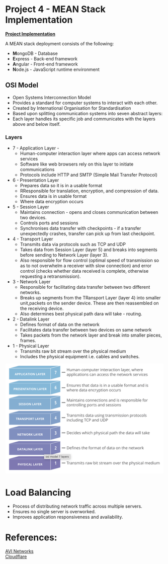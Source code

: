 # Project 4 - MEAN Stack Implementation 

**[Project Implementation](https://github.com/A-Ahmed100216/MEAN_Stack_Implementation/blob/main/Project.md)**

A MEAN stack deployment consists of the following:
* **M**ongoDB - Database
* **E**xpress - Back-end  framework
* **A**ngular - Front-end framework
* **N**ode.js - JavaScript runtime environment


## OSI Model 
* Open Systems Interconnection Model 
* Provides a standard for computer systems to interact with each other. 
* Created by International Organisation for Standardisation 
* Based upon splitting communication systems into seven abstract layers:
* Each layer handles its specific job and communicates with the layers above and below itself. 
### Layers
* 7 - Application Layer - 
    * Human-computer interaction layer where apps can access network services 
    * Software like web browsers rely on this layer to initiate communications 
    * Protocols include HTTP and SMTP (Simple Mail Transfer Protocol)
* 6 - Presentation Layer 
    * Prepares data so it is in a usable format
    * RResponsible for translation, encryption, and compression of data. 
    * Ensures data is in usable format
    * Where data encryption occurs
* 5 - Session Layer
    * Maintains connection - opens and closes communication between two devices. 
    * Controls ports and sessions 
    * Synchronises data transfer with checkpoints - if a transfer unexpectedly crashes, transfer can pick up from last checkpoint. 
* 4 - Transport Layer 
    * Transmits data via protocols such as TCP and UDP
    * Takes data from Session Layer (layer 5) and breaks into segments before sending to Network Layer (layer 3).
    * Also responsible for flow control (optimal speed of transmission so as to not overwhelm a receiver with slow connection) and error control (checks whether data received is complete, otherwise requesting a retransmission).
* 3 - Network Layer
    * Responsible for facilitating data transfer between two different networks. 
    * Breaks up segments from the TRansport Layer (layer 4) into smaller unit,packets on the sender device. These are then reassembled on the receiving device. 
    * Also determines best physical path dara will take - routing. 
* 2 - Datalink Layer
    * Defines format of data on the network
    * Facilitates data transfer between two devices on same network 
    * Takes packets from the network layer and break into smaller pieces, frames. 
* 1 - Physical Layer 
    * Transmits raw bit stream over the physical medium 
    * Includes the physical equipment i.e. cables and switches. 

![OSI Model](/images/OSI_model.png)

# Load Balancing 
* Process of distributing network traffic across multiple servers. 
* Ensures no single server is overworked. 
* Improves application responsiveness and availability. 



# References:
[AVI Networks](https://avinetworks.com/what-is-load-balancing/)     
[Cloudflare](https://www.cloudflare.com/en-gb/learning/ddos/glossary/open-systems-interconnection-model-osi/)
